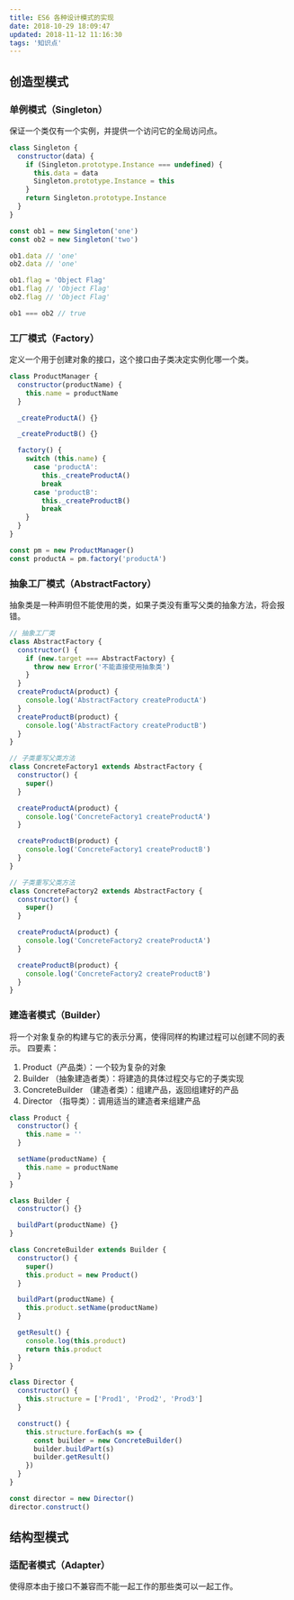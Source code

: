 ```yaml
---
title: ES6 各种设计模式的实现
date: 2018-10-29 18:09:47
updated: 2018-11-12 11:16:30
tags: '知识点'
---
```


## 创造型模式

### 单例模式（Singleton）

保证一个类仅有一个实例，并提供一个访问它的全局访问点。

```javascript
class Singleton {
  constructor(data) {
    if (Singleton.prototype.Instance === undefined) {
      this.data = data
      Singleton.prototype.Instance = this
    }
    return Singleton.prototype.Instance
  }
}

const ob1 = new Singleton('one')
const ob2 = new Singleton('two')

ob1.data // 'one'
ob2.data // 'one'

ob1.flag = 'Object Flag'
ob1.flag // 'Object Flag'
ob2.flag // 'Object Flag'

ob1 === ob2 // true
```

### 工厂模式（Factory）

定义一个用于创建对象的接口，这个接口由子类决定实例化哪一个类。

```javascript
class ProductManager {
  constructor(productName) {
    this.name = productName
  }

  _createProductA() {}

  _createProductB() {}

  factory() {
    switch (this.name) {
      case 'productA':
        this._createProductA()
        break
      case 'productB':
        this._createProductB()
        break
    }
  }
}

const pm = new ProductManager()
const productA = pm.factory('productA')
```

### 抽象工厂模式（AbstractFactory）

抽象类是一种声明但不能使用的类，如果子类没有重写父类的抽象方法，将会报错。

```javascript
// 抽象工厂类
class AbstractFactory {
  constructor() {
    if (new.target === AbstractFactory) {
      throw new Error('不能直接使用抽象类')
    }
  }
  createProductA(product) {
    console.log('AbstractFactory createProductA')
  }
  createProductB(product) {
    console.log('AbstractFactory createProductB')
  }
}

// 子类重写父类方法
class ConcreteFactory1 extends AbstractFactory {
  constructor() {
    super()
  }

  createProductA(product) {
    console.log('ConcreteFactory1 createProductA')
  }

  createProductB(product) {
    console.log('ConcreteFactory1 createProductB')
  }
}

// 子类重写父类方法
class ConcreteFactory2 extends AbstractFactory {
  constructor() {
    super()
  }

  createProductA(product) {
    console.log('ConcreteFactory2 createProductA')
  }

  createProductB(product) {
    console.log('ConcreteFactory2 createProductB')
  }
}
```

### 建造者模式（Builder）

将一个对象复杂的构建与它的表示分离，使得同样的构建过程可以创建不同的表示。
四要素：

1. Product（产品类）：一个较为复杂的对象
2. Builder （抽象建造者类）：将建造的具体过程交与它的子类实现
3. ConcreteBuilder （建造者类）：组建产品，返回组建好的产品
4. Director （指导类）：调用适当的建造者来组建产品

```javascript
class Product {
  constructor() {
    this.name = ''
  }

  setName(productName) {
    this.name = productName
  }
}

class Builder {
  constructor() {}

  buildPart(productName) {}
}

class ConcreteBuilder extends Builder {
  constructor() {
    super()
    this.product = new Product()
  }

  buildPart(productName) {
    this.product.setName(productName)
  }

  getResult() {
    console.log(this.product)
    return this.product
  }
}

class Director {
  constructor() {
    this.structure = ['Prod1', 'Prod2', 'Prod3']
  }

  construct() {
    this.structure.forEach(s => {
      const builder = new ConcreteBuilder()
      builder.buildPart(s)
      builder.getResult()
    })
  }
}

const director = new Director()
director.construct()
```

## 结构型模式

### 适配者模式（Adapter）

使得原本由于接口不兼容而不能一起工作的那些类可以一起工作。
